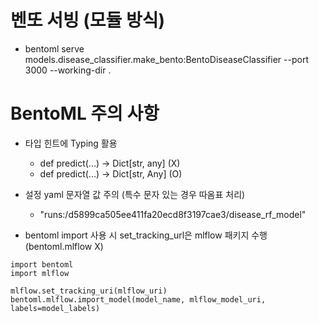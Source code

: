 # 벤또 서빙 (모듈 방식)
- bentoml serve models.disease_classifier.make_bento:BentoDiseaseClassifier --port 3000 --working-dir .

# BentoML 주의 사항
- 타입 힌트에 Typing 활용
  - def predict(...) -> Dict[str, any]  (X)
  - def predict(...) -> Dict[str, Any]  (O)

- 설정 yaml 문자열 값 주의 (특수 문자 있는 경우 따옴표 처리)
  - "runs:/d5899ca505ee411fa20ecd8f3197cae3/disease_rf_model"  

- bentoml import 사용 시 set_tracking_url은 mlflow 패키지 수행 (bentoml.mlflow X)
```
import bentoml
import mlflow

mlflow.set_tracking_uri(mlflow_uri)
bentoml.mlflow.import_model(model_name, mlflow_model_uri, labels=model_labels)
```